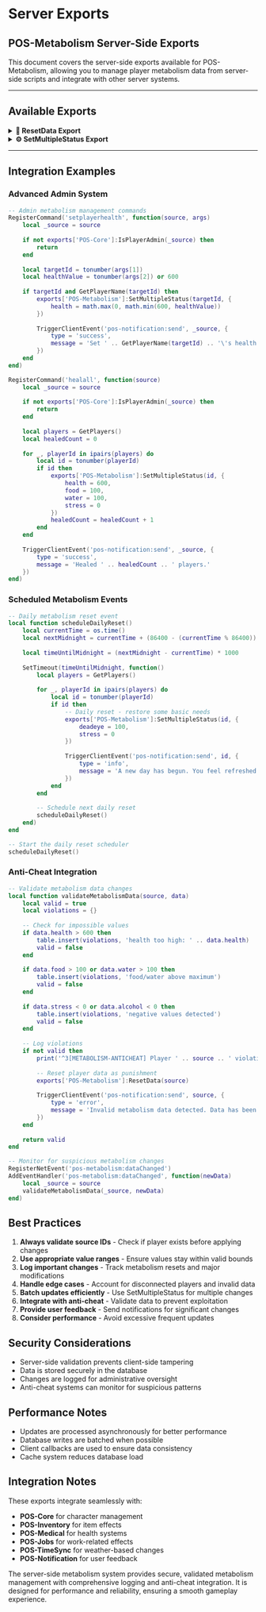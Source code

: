 # Server Exports

## POS-Metabolism Server-Side Exports

This document covers the server-side exports available for POS-Metabolism, allowing you to manage player metabolism data from server-side scripts and integrate with other server systems.

***

## Available Exports

<details>

<summary><strong>🔄 ResetData Export</strong></summary>

Resets all metabolism data for a player to default values and updates both cache and database.

### Usage

```lua
exports['POS-Metabolism']:ResetData(source)
```

### Parameters

| Parameter | Type | Required | Description |
|-----------|------|----------|-------------|
| `source` | `number` | Yes | Player server ID |

### Return Value

None (updates player data and sends to client)

### Default Values Reset

| Status | Default Value |
|--------|---------------|
| `food` | 100 |
| `water` | 100 |
| `piss` | 0 |
| `poop` | 0 |
| `shower` | 0 |
| `health` | 600 |
| `poopedHimself` | false |
| `peedHimself` | false |
| `alcohol` | 0 |
| `deadeye` | 100 |
| `stress` | 0 |

### Examples

```lua
-- Reset player metabolism data
exports['POS-Metabolism']:ResetData(source)

-- Integration with character creation
RegisterNetEvent('pos-character:characterCreated')
AddEventHandler('pos-character:characterCreated', function()
    local _source = source
    
    -- Reset metabolism data for new character
    exports['POS-Metabolism']:ResetData(_source)
    
    TriggerClientEvent('pos-notification:send', _source, {
        type = 'success',
        message = 'Welcome! Your character has been created.'
    })
end)

-- Integration with admin commands
RegisterCommand('resetmetabolism', function(source, args)
    local _source = source
    
    -- Check if player has admin permissions
    if not exports['POS-Core']:IsPlayerAdmin(_source) then
        TriggerClientEvent('pos-notification:send', _source, {
            type = 'error',
            message = 'You don\'t have permission to use this command.'
        })
        return
    end
    
    local targetId = tonumber(args[1]) or _source
    
    if GetPlayerName(targetId) then
        exports['POS-Metabolism']:ResetData(targetId)
        
        TriggerClientEvent('pos-notification:send', _source, {
            type = 'success',
            message = 'Metabolism data reset for player ' .. GetPlayerName(targetId)
        })
        
        TriggerClientEvent('pos-notification:send', targetId, {
            type = 'info',
            message = 'Your metabolism data has been reset by an admin.'
        })
    else
        TriggerClientEvent('pos-notification:send', _source, {
            type = 'error',
            message = 'Player not found.'
        })
    end
end)

-- Integration with respawn system
RegisterNetEvent('pos-respawn:playerRespawned')
AddEventHandler('pos-respawn:playerRespawned', function()
    local _source = source
    
    -- Reset metabolism data on respawn
    exports['POS-Metabolism']:ResetData(_source)
    
    TriggerClientEvent('pos-notification:send', _source, {
        type = 'info',
        message = 'Your metabolism has been restored.'
    })
end)

-- Integration with medical system
RegisterNetEvent('pos-medical:fullRecovery')
AddEventHandler('pos-medical:fullRecovery', function()
    local _source = source
    
    -- Full recovery resets all metabolism
    exports['POS-Metabolism']:ResetData(_source)
    
    TriggerClientEvent('pos-notification:send', _source, {
        type = 'success',
        message = 'You have made a full recovery!'
    })
end)
```

</details>

<details>

<summary><strong>⚙️ SetMultipleStatus Export</strong></summary>

Sets multiple metabolism statuses to exact values simultaneously from server-side.

### Usage

```lua
exports['POS-Metabolism']:SetMultipleStatus(source, statusTable)
```

### Parameters

| Parameter | Type | Required | Description |
|-----------|------|----------|-------------|
| `source` | `number` | Yes | Player server ID |
| `statusTable` | `table` | Yes | Table containing status types and exact values to set |

### Return Value

None (updates player data and sends to client)

### Examples

```lua
-- Set multiple statuses at once
exports['POS-Metabolism']:SetMultipleStatus(source, {
    food = 100,
    water = 100,
    stress = 0
})

-- Integration with item usage
RegisterNetEvent('pos-items:useRestorativeItem')
AddEventHandler('pos-items:useRestorativeItem', function(itemData)
    local _source = source
    
    -- Apply item effects
    exports['POS-Metabolism']:SetMultipleStatus(_source, {
        food = itemData.foodRestore or 100,
        water = itemData.waterRestore or 100,
        health = itemData.healthRestore or 600,
        stress = itemData.stressRestore or 0
    })
    
    TriggerClientEvent('pos-notification:send', _source, {
        type = 'success',
        message = 'You used ' .. itemData.label .. ' and feel restored!'
    })
end)

-- Integration with hotel system
RegisterNetEvent('pos-hotel:useDeluxeRoom')
AddEventHandler('pos-hotel:useDeluxeRoom', function()
    local _source = source
    
    -- Deluxe room provides full restoration
    exports['POS-Metabolism']:SetMultipleStatus(_source, {
        food = 100,
        water = 100,
        shower = 0,
        stress = 0,
        poopedHimself = false,
        peedHimself = false
    })
    
    TriggerClientEvent('pos-notification:send', _source, {
        type = 'success',
        message = 'You feel completely refreshed after staying in the deluxe room!'
    })
end)

-- Integration with saloon system
RegisterNetEvent('pos-saloon:orderSpecialMeal')
AddEventHandler('pos-saloon:orderSpecialMeal', function(mealType)
    local _source = source
    
    local mealEffects = {
        ['hearty_stew'] = {
            food = 95,
            water = 80,
            stress = 10
        },
        ['luxury_feast'] = {
            food = 100,
            water = 100,
            stress = 0,
            alcohol = 25
        },
        ['health_tonic'] = {
            health = 600,
            stress = 5
        }
    }
    
    local effects = mealEffects[mealType]
    if effects then
        exports['POS-Metabolism']:SetMultipleStatus(_source, effects)
        
        TriggerClientEvent('pos-notification:send', _source, {
            type = 'success',
            message = 'You enjoyed the ' .. mealType:gsub('_', ' ') .. '!'
        })
    end
end)

-- Integration with event system
RegisterNetEvent('pos-events:specialEvent')
AddEventHandler('pos-events:specialEvent', function(eventType)
    local _source = source
    
    if eventType == 'health_checkup' then
        -- Medical event - restore health and check status
        exports['POS-Metabolism']:SetMultipleStatus(_source, {
            health = 600,
            stress = 0
        })
        
        TriggerClientEvent('pos-notification:send', _source, {
            type = 'success',
            message = 'You received a health checkup and feel great!'
        })
    elseif eventType == 'feast_event' then
        -- Food event - restore hunger and thirst
        exports['POS-Metabolism']:SetMultipleStatus(_source, {
            food = 100,
            water = 100,
            stress = 0
        })
        
        TriggerClientEvent('pos-notification:send', _source, {
            type = 'success',
            message = 'You participated in the feast and feel satisfied!'
        })
    end
end)

-- Integration with job system
RegisterNetEvent('pos-jobs:completeShift')
AddEventHandler('pos-jobs:completeShift', function(jobType, hoursWorked)
    local _source = source
    
    -- Different jobs have different effects
    local jobEffects = {
        ['doctor'] = {
            stress = 20,
            food = 80,
            water = 70
        },
        ['lawman'] = {
            stress = 30,
            food = 60,
            water = 50
        },
        ['miner'] = {
            stress = 40,
            food = 50,
            water = 40,
            shower = 60
        },
        ['farmer'] = {
            stress = 15,
            food = 70,
            water = 60,
            shower = 30
        }
    }
    
    local effects = jobEffects[jobType]
    if effects then
        -- Apply work effects based on hours worked
        local adjustedEffects = {}
        for status, value in pairs(effects) do
            adjustedEffects[status] = math.max(0, value - (hoursWorked * 5))
        end
        
        exports['POS-Metabolism']:SetMultipleStatus(_source, adjustedEffects)
        
        TriggerClientEvent('pos-notification:send', _source, {
            type = 'info',
            message = 'You completed your shift and feel the effects of ' .. hoursWorked .. ' hours of work.'
        })
    end
end)
```

</details>

***

## Integration Examples

### Advanced Admin System

```lua
-- Admin metabolism management commands
RegisterCommand('setplayerhealth', function(source, args)
    local _source = source
    
    if not exports['POS-Core']:IsPlayerAdmin(_source) then
        return
    end
    
    local targetId = tonumber(args[1])
    local healthValue = tonumber(args[2]) or 600
    
    if targetId and GetPlayerName(targetId) then
        exports['POS-Metabolism']:SetMultipleStatus(targetId, {
            health = math.max(0, math.min(600, healthValue))
        })
        
        TriggerClientEvent('pos-notification:send', _source, {
            type = 'success',
            message = 'Set ' .. GetPlayerName(targetId) .. '\'s health to ' .. healthValue
        })
    end
end)

RegisterCommand('healall', function(source)
    local _source = source
    
    if not exports['POS-Core']:IsPlayerAdmin(_source) then
        return
    end
    
    local players = GetPlayers()
    local healedCount = 0
    
    for _, playerId in ipairs(players) do
        local id = tonumber(playerId)
        if id then
            exports['POS-Metabolism']:SetMultipleStatus(id, {
                health = 600,
                food = 100,
                water = 100,
                stress = 0
            })
            healedCount = healedCount + 1
        end
    end
    
    TriggerClientEvent('pos-notification:send', _source, {
        type = 'success',
        message = 'Healed ' .. healedCount .. ' players.'
    })
end)
```

### Scheduled Metabolism Events

```lua
-- Daily metabolism reset event
local function scheduleDailyReset()
    local currentTime = os.time()
    local nextMidnight = currentTime + (86400 - (currentTime % 86400))
    
    local timeUntilMidnight = (nextMidnight - currentTime) * 1000
    
    SetTimeout(timeUntilMidnight, function()
        local players = GetPlayers()
        
        for _, playerId in ipairs(players) do
            local id = tonumber(playerId)
            if id then
                -- Daily reset - restore some basic needs
                exports['POS-Metabolism']:SetMultipleStatus(id, {
                    deadeye = 100,
                    stress = 0
                })
                
                TriggerClientEvent('pos-notification:send', id, {
                    type = 'info',
                    message = 'A new day has begun. You feel refreshed!'
                })
            end
        end
        
        -- Schedule next daily reset
        scheduleDailyReset()
    end)
end

-- Start the daily reset scheduler
scheduleDailyReset()
```

### Anti-Cheat Integration

```lua
-- Validate metabolism data changes
local function validateMetabolismData(source, data)
    local valid = true
    local violations = {}
    
    -- Check for impossible values
    if data.health > 600 then
        table.insert(violations, 'health too high: ' .. data.health)
        valid = false
    end
    
    if data.food > 100 or data.water > 100 then
        table.insert(violations, 'food/water above maximum')
        valid = false
    end
    
    if data.stress < 0 or data.alcohol < 0 then
        table.insert(violations, 'negative values detected')
        valid = false
    end
    
    -- Log violations
    if not valid then
        print('^3[METABOLISM-ANTICHEAT] Player ' .. source .. ' violations: ' .. table.concat(violations, ', ') .. '^0')
        
        -- Reset player data as punishment
        exports['POS-Metabolism']:ResetData(source)
        
        TriggerClientEvent('pos-notification:send', source, {
            type = 'error',
            message = 'Invalid metabolism data detected. Data has been reset.'
        })
    end
    
    return valid
end

-- Monitor for suspicious metabolism changes
RegisterNetEvent('pos-metabolism:dataChanged')
AddEventHandler('pos-metabolism:dataChanged', function(newData)
    local _source = source
    validateMetabolismData(_source, newData)
end)
```

## Best Practices

1. **Always validate source IDs** - Check if player exists before applying changes
2. **Use appropriate value ranges** - Ensure values stay within valid bounds
3. **Log important changes** - Track metabolism resets and major modifications
4. **Handle edge cases** - Account for disconnected players and invalid data
5. **Batch updates efficiently** - Use SetMultipleStatus for multiple changes
6. **Integrate with anti-cheat** - Validate data to prevent exploitation
7. **Provide user feedback** - Send notifications for significant changes
8. **Consider performance** - Avoid excessive frequent updates

## Security Considerations

- Server-side validation prevents client-side tampering
- Data is stored securely in the database
- Changes are logged for administrative oversight
- Anti-cheat systems can monitor for suspicious patterns

## Performance Notes

- Updates are processed asynchronously for better performance
- Database writes are batched when possible
- Client callbacks are used to ensure data consistency
- Cache system reduces database load

## Integration Notes

These exports integrate seamlessly with:
- **POS-Core** for character management
- **POS-Inventory** for item effects
- **POS-Medical** for health systems
- **POS-Jobs** for work-related effects
- **POS-TimeSync** for weather-based changes
- **POS-Notification** for user feedback

The server-side metabolism system provides secure, validated metabolism management with comprehensive logging and anti-cheat integration. It is designed for performance and reliability, ensuring a smooth gameplay experience.

